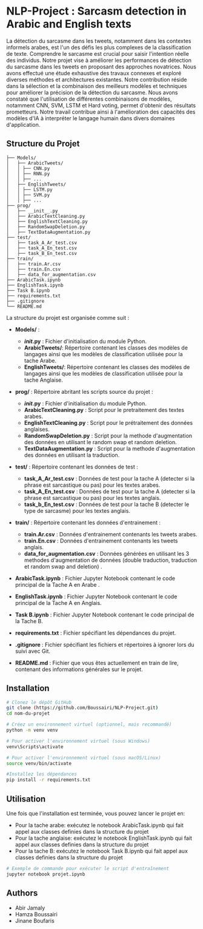 # NLP-Project : Sarcasm detection in Arabic and English texts
La détection du sarcasme dans les tweets, notamment dans les contextes informels arabes, est l'un des défis les plus complexes de la classification de texte. Comprendre le sarcasme est crucial pour saisir l'intention réelle des individus. Notre projet vise à améliorer les performances de détection du sarcasme dans les tweets en proposant des approches novatrices. Nous avons effectué une étude exhaustive des travaux connexes et exploré diverses méthodes et architectures existantes. Notre contribution réside dans la sélection et la combinaison des meilleurs modèles et techniques pour améliorer la précision de la détection du sarcasme. Nous avons constaté que l'utilisation de différentes combinaisons de modèles, notamment CNN, SVM, LSTM et Hard voting, permet d'obtenir des résultats prometteurs. Notre travail contribue ainsi à l'amélioration des capacités des modèles d'IA à interpréter le langage humain dans divers domaines d'application.

## Structure du Projet

    ├── Models/
    │   ├── ArabicTweets/
    │   │ ├── CNN.py
    │   │ ├── RNN.py
    │   │ ├── ...
    │   ├── EnglishTweets/
    │   │ ├── LSTM.py
    │   │ ├── SVM.py
    │   │ ├── ...
    ├── prog/
    │   ├── __init__.py
    │   ├── ArabicTextCleaning.py
    │   ├── EnglishTextCleaning.py
    │   ├── RandomSwapDeletion.py
    │   ├── TextDataAugmentation.py    
    ├── test/
    │   ├── task_A_Ar_test.csv
    │   ├── task_A_En_test.csv
    │   ├── task_B_En_test.csv
    ├── train/
    │   ├── train.Ar.csv
    │   ├── train.En.csv
    │   ├── data_for_augmentation.csv   
    ├── ArabicTask.ipynb
    ├── EnglishTask.ipynb
    ├── Task B.ipynb
    ├── requirements.txt
    ├── .gitignore
    └── README.md
    
La structure du projet est organisée comme suit :

- **Models/** :
  - **_init_.py** : Fichier d'initialisation du module Python.
  - **ArabicTweets/**: Répertoire contenant les classes des modèles de langages ainsi que les modèles de classification utilisée pour la tache Arabe.
  - **EnglishTweets/**: Répertoire contenant les classes des modèles de langages ainsi que les modèles de classification utilisée pour la tache Anglaise.

- **prog/** : Répertoire abritant les scripts source du projet :
  - **_init_.py** : Fichier d'initialisation du module Python.
  - **ArabicTextCleaning.py** : Script pour le pretraitement des textes arabes.
  - **EnglishTextCleaning.py** : Script pour le prétraitement des données anglaises.
  - **RandomSwapDeletion.py** : Script pour la methode d'augmentation des données en utilisant le random swap et random deletion.
  - **TextDataAugmentation.py** : Script pour la methode d'augmentation des données en utilisant la traduction.
 
- **test/** : Répertoire contenant les données de test :
  - **task_A_Ar_test.csv** : Données de test pour la tache A (detecter si la phrase est sarcastique ou pas) pour les textes arabes.
  - **task_A_En_test.csv** : Données de test pour la tache A (detecter si la phrase est sarcastique ou pas) pour les textes anglais.
  - **task_b_En_test.csv** : Données de test pour la tache B (detecter le type de sarcasme) pour les textes anglais.
 
- **train/** : Répertoire contenant les données d'entrainement :
  - **train.Ar.csv** : Données d'entrainement contenants les tweets arabes.
  - **train.En.csv** : Données d'entrainement contenants les tweets anglais.
  - **data_for_augmentation.csv** : Données générées en utilisant les 3 methodes d'augmentation de données (double traduction, traduction et random swap and deletion) .

- **ArabicTask.ipynb** : Fichier Jupyter Notebook contenant le code principal de la Tache A en Arabe .
- **EnglishTask.ipynb** : Fichier Jupyter Notebook contenant le code principal de la Tache A en Anglais.
- **Task B.ipynb** : Fichier Jupyter Notebook contenant le code principal de la Tache B.


- **requirements.txt** : Fichier spécifiant les dépendances du projet.

- **.gitignore** : Fichier spécifiant les fichiers et répertoires à ignorer lors du suivi avec Git.

- **README.md** : Fichier que vous êtes actuellement en train de lire, contenant des informations générales sur le projet.

## Installation

   ```bash
   # Clonez le dépôt GitHub
   git clone (https://github.com/Boussairi/NLP-Project.git)
   cd nom-du-projet
   
   # Créez un environnement virtuel (optionnel, mais recommandé)
   python -m venv venv

   # Pour activer l'environnement virtuel (sous Windows) 
   venv\Scripts\activate

   # Pour activer l'environnement virtuel (sous macOS/Linux)
   source venv/bin/activate

   #Installez les dépendances
   pip install -r requirements.txt

```

## Utilisation
Une fois que l'installation est terminée, vous pouvez lancer le projet en:
- Pour la tache arabe:  exécutez le notebook  ArabicTask.ipynb qui fait appel aux classes definies dans la structure du projet
- Pour la tache anglaise:  exécutez le notebook EnglishTask.ipynb qui fait appel aux classes definies dans la structure du projet
- Pour la tache B:  exécutez le notebook Task B.ipynb qui fait appel aux classes definies dans la structure du projet

```bash
# Exemple de commande pour exécuter le script d'entraînement
jupyter notebook projet.ipynb
```

Authors
--------

- Abir Jamaly
- Hamza Boussairi
- Jinane Boufaris
